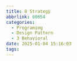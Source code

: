 ```yaml
---
title: 8 Strategy
abbrlink: 60654
categories:
  - Programing
  - Design Pattern
  - 3 Behavioral
date: 2025-01-04 15:16:03
tags:
---
```

